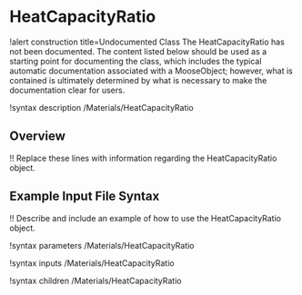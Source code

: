 # HeatCapacityRatio

!alert construction title=Undocumented Class
The HeatCapacityRatio has not been documented. The content listed below should be used as a starting point for
documenting the class, which includes the typical automatic documentation associated with a
MooseObject; however, what is contained is ultimately determined by what is necessary to make the
documentation clear for users.

!syntax description /Materials/HeatCapacityRatio

## Overview

!! Replace these lines with information regarding the HeatCapacityRatio object.

## Example Input File Syntax

!! Describe and include an example of how to use the HeatCapacityRatio object.

!syntax parameters /Materials/HeatCapacityRatio

!syntax inputs /Materials/HeatCapacityRatio

!syntax children /Materials/HeatCapacityRatio
